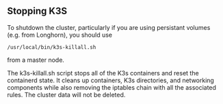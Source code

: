 ## Stopping K3S

To shutdown the cluster, particularly if you are using persistant volumes (e.g. from Longhorn), you should use

`/usr/local/bin/k3s-killall.sh`

from a master node.

The k3s-killall.sh script stops all of the K3s containers and reset the containerd state. It cleans up containers, K3s directories, and networking components while also removing the iptables chain with all the associated rules. The cluster data will not be deleted.
